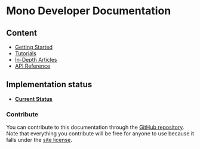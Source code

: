 # Mono Developer Documentation

<!-- div class="image" style="position: relative;">
	<img src="Carousel_4.png" />
	<h3 style="position: absolute; top: 170px; left: 0; color: #ecf0f1; width: 100%; text-align: center;">
	Get started developing your Mono app today!</h3>
</div>
<br / -->

## Content

 * [Getting Started](getting-started/getting_started.md)
 * [Tutorials](tutorials/tutorials.md)
 * [In-Depth Articles](articles/articles.md)
 * [API Reference](reference/reference.md)


## Implementation status

 * **[Current Status](current-status.md)**


### Contribute

You can contribute to this documentation through the
[GitHub repository](https://github.com/getopenmono/monodocs).
Note that everything you contribute will be free for anyone to use because
it falls under the [site license](LICENSE.md).
